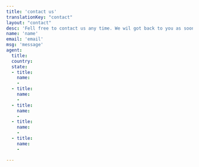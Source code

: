```yaml
---
title: 'contact us'
translationKey: "contact"
layout: "contact"
desc: 'Fell free to contact us any time. We wil got back to you as soon as we can!'
name: 'name'
email: 'email'
msg: 'message'
agent:
  title: 
  country: 
  state:
  - title: 
    name:
    -
  - title: 
    name:
    -
  - title: 
    name:
    -
  - title: 
    name:
    - 
  - title: 
    name:
    - 

---
```

